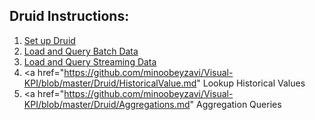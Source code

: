 ## Druid Instructions:

1. <a href="https://github.com/minoobeyzavi/Visual-KPI/blob/master/Druid/SetUpDruid.md">Set up Druid</a>
2. <a href="https://github.com/minoobeyzavi/Visual-KPI/blob/master/Druid/BatchData.md">Load and Query Batch Data</a>
3. <a href="https://github.com/minoobeyzavi/Visual-KPI/blob/master/Druid/StreamingData.md">Load and Query Streaming Data</a>
4. <a href="https://github.com/minoobeyzavi/Visual-KPI/blob/master/Druid/HistoricalValue.md" Lookup Historical Values</a>
5. <a href="https://github.com/minoobeyzavi/Visual-KPI/blob/master/Druid/Aggregations.md" Aggregation Queries</a>
